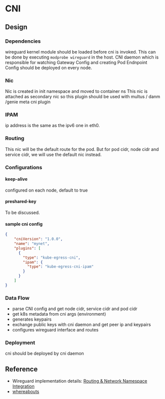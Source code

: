 # CNI

## Design

### Dependencies

wireguard kernel module should be loaded before cni is invoked. This can be done by executing `modprobe wireguard` in the host.
CNI daemon which is responsible for watching Gateway Config and creating Pod Endnpoint Config should be deployed on every node.

### Nic

Nic is created in init namespace and moved to container ns
This nic is attached as secondary nic so this plugin should be used with multus / danm /genie meta cni plugin
### IPAM

ip address is the same as the ipv6 one in eth0.

### Routing

This nic will be the default route for the pod.
But for pod cidr, node cidr and service cidr, we will use the default nic instead.

### Configurations

#### keep-alive

configured on each node, default to true

#### preshared-key

To be discussed.

#### sample cni config
```json
{
    "cniVersion": "1.0.0",
    "name": "mynet",
    "plugins": [
      {
        "type": "kube-egress-cni",
        "ipam": {
          "type": "kube-egress-cni-ipam"
        }
      }
    ]
}
```

### Data Flow

+ parse CNI config and get node cidr, service cidr and pod cidr
+ get k8s metadata from cni args (environment)
+ generates keypairs 
+ exchange public keys with cni daemon and get peer ip and keypairs
+ configures wireguard interface and routes

### Deployment

cni should be deployed by cni daemon

## Reference

+ Wireguard implementation details: [Routing & Network Namespace Integration](https://www.wireguard.com/netns/)
+ [whereabouts](https://github.com/k8snetworkplumbingwg/whereabouts/blob/master/doc/extended-configuration.md)
